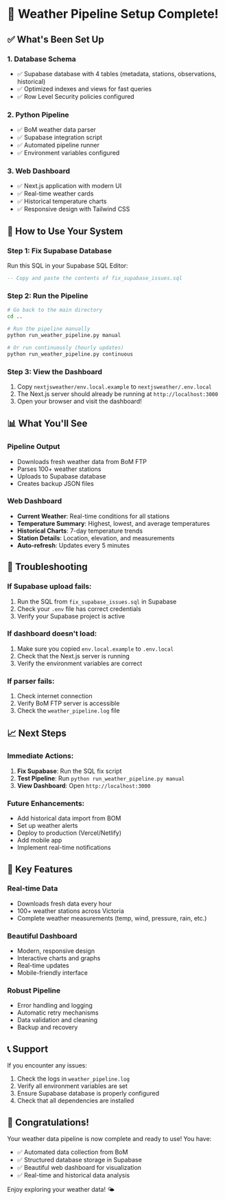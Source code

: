 # 🎉 Weather Pipeline Setup Complete!

## ✅ What's Been Set Up

### 1. **Database Schema** 
- ✅ Supabase database with 4 tables (metadata, stations, observations, historical)
- ✅ Optimized indexes and views for fast queries
- ✅ Row Level Security policies configured

### 2. **Python Pipeline**
- ✅ BoM weather data parser
- ✅ Supabase integration script
- ✅ Automated pipeline runner
- ✅ Environment variables configured

### 3. **Web Dashboard**
- ✅ Next.js application with modern UI
- ✅ Real-time weather cards
- ✅ Historical temperature charts
- ✅ Responsive design with Tailwind CSS

## 🚀 How to Use Your System

### **Step 1: Fix Supabase Database**
Run this SQL in your Supabase SQL Editor:
```sql
-- Copy and paste the contents of fix_supabase_issues.sql
```

### **Step 2: Run the Pipeline**
```bash
# Go back to the main directory
cd ..

# Run the pipeline manually
python run_weather_pipeline.py manual

# Or run continuously (hourly updates)
python run_weather_pipeline.py continuous
```

### **Step 3: View the Dashboard**
1. Copy `nextjsweather/env.local.example` to `nextjsweather/.env.local`
2. The Next.js server should already be running at `http://localhost:3000`
3. Open your browser and visit the dashboard!

## 📊 What You'll See

### **Pipeline Output**
- Downloads fresh weather data from BoM FTP
- Parses 100+ weather stations
- Uploads to Supabase database
- Creates backup JSON files

### **Web Dashboard**
- **Current Weather**: Real-time conditions for all stations
- **Temperature Summary**: Highest, lowest, and average temperatures
- **Historical Charts**: 7-day temperature trends
- **Station Details**: Location, elevation, and measurements
- **Auto-refresh**: Updates every 5 minutes

## 🔧 Troubleshooting

### **If Supabase upload fails:**
1. Run the SQL from `fix_supabase_issues.sql` in Supabase
2. Check your `.env` file has correct credentials
3. Verify your Supabase project is active

### **If dashboard doesn't load:**
1. Make sure you copied `env.local.example` to `.env.local`
2. Check that the Next.js server is running
3. Verify the environment variables are correct

### **If parser fails:**
1. Check internet connection
2. Verify BoM FTP server is accessible
3. Check the `weather_pipeline.log` file

## 📈 Next Steps

### **Immediate Actions:**
1. **Fix Supabase**: Run the SQL fix script
2. **Test Pipeline**: Run `python run_weather_pipeline.py manual`
3. **View Dashboard**: Open `http://localhost:3000`

### **Future Enhancements:**
- Add historical data import from BOM
- Set up weather alerts
- Deploy to production (Vercel/Netlify)
- Add mobile app
- Implement real-time notifications

## 🎯 Key Features

### **Real-time Data**
- Downloads fresh data every hour
- 100+ weather stations across Victoria
- Complete weather measurements (temp, wind, pressure, rain, etc.)

### **Beautiful Dashboard**
- Modern, responsive design
- Interactive charts and graphs
- Real-time updates
- Mobile-friendly interface

### **Robust Pipeline**
- Error handling and logging
- Automatic retry mechanisms
- Data validation and cleaning
- Backup and recovery

## 📞 Support

If you encounter any issues:
1. Check the logs in `weather_pipeline.log`
2. Verify all environment variables are set
3. Ensure Supabase database is properly configured
4. Check that all dependencies are installed

## 🎉 Congratulations!

Your weather data pipeline is now complete and ready to use! You have:
- ✅ Automated data collection from BoM
- ✅ Structured database storage in Supabase
- ✅ Beautiful web dashboard for visualization
- ✅ Real-time and historical data analysis

Enjoy exploring your weather data! 🌤️
